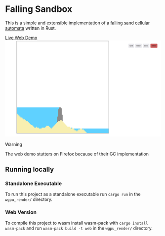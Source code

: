 # Falling Sandbox
This is a simple and extensible implementation of a 
[falling sand](https://en.wikipedia.org/wiki/Falling-sand_game) 
[cellular automata](https://en.wikipedia.org/wiki/Cellular_automaton) 
written in Rust.

[Live Web Demo](https://dannyxy0.github.io/fallingsandbox/)
![Example Image](example.png "Example")

> [!WARNING]
> The web demo stutters on Firefox because of their GC implementation

## Running locally
### Standalone Executable
To run this project as a standalone executable run ``cargo run`` in the ``wgpu_render/`` directory. 

### Web Version
To compile this project to wasm install wasm-pack with ``cargo install wasm-pack`` and run ``wasm-pack build -t web``
in the ``wgpu_render/`` directory.
